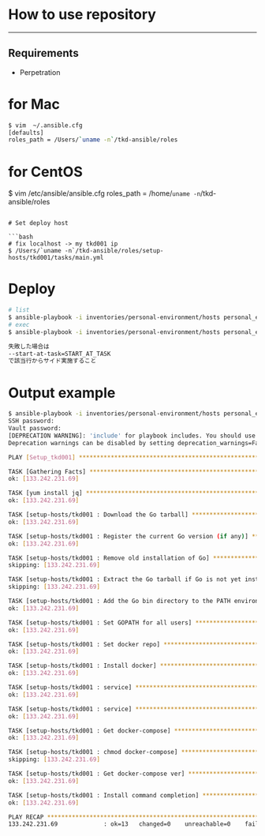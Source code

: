 How to use repository
=========
----

Requirements
------------
* Perpetration

# for Mac

``` bash
$ vim  ~/.ansible.cfg 
[defaults]
roles_path = /Users/`uname -n`/tkd-ansible/roles
```


# for CentOS
$ vim /etc/ansible/ansible.cfg
roles_path = /home/`uname -n`/tkd-ansible/roles
```

# Set deploy host

```bash
# fix localhost -> my tkd001 ip
$ /Users/`uname -n`/tkd-ansible/roles/setup-hosts/tkd001/tasks/main.yml 
```

# Deploy
```bash
# list
$ ansible-playbook -i inventories/personal-environment/hosts personal_environment.yml -uroot -k --list-tasks --list-hosts
# exec
$ ansible-playbook -i inventories/personal-environment/hosts personal_environment.yml -uroot -k

失敗した場合は
--start-at-task=START_AT_TASK
で該当行からサイド実施すること
```

# Output example

```bash
$ ansible-playbook -i inventories/personal-environment/hosts personal_environment.yml --ask-vault -uroot -k
SSH password: 
Vault password: 
[DEPRECATION WARNING]: 'include' for playbook includes. You should use 'import_playbook' instead. This feature will be removed in version 2.8. 
Deprecation warnings can be disabled by setting deprecation_warnings=False in ansible.cfg.

PLAY [Setup_tkd001] *************************************************************************************************************************************

TASK [Gathering Facts] **********************************************************************************************************************************
ok: [133.242.231.69]

TASK [yum install jq] ***********************************************************************************************************************************
ok: [133.242.231.69]

TASK [setup-hosts/tkd001 : Download the Go tarball] *****************************************************************************************************
ok: [133.242.231.69]

TASK [setup-hosts/tkd001 : Register the current Go version (if any)] ************************************************************************************
ok: [133.242.231.69]

TASK [setup-hosts/tkd001 : Remove old installation of Go] ***********************************************************************************************
skipping: [133.242.231.69]

TASK [setup-hosts/tkd001 : Extract the Go tarball if Go is not yet installed or not the desired version] ************************************************
skipping: [133.242.231.69]

TASK [setup-hosts/tkd001 : Add the Go bin directory to the PATH environment variable for all users] *****************************************************
ok: [133.242.231.69]

TASK [setup-hosts/tkd001 : Set GOPATH for all users] ****************************************************************************************************
ok: [133.242.231.69]

TASK [setup-hosts/tkd001 : Set docker repo] *************************************************************************************************************
ok: [133.242.231.69]

TASK [setup-hosts/tkd001 : Install docker] **************************************************************************************************************
ok: [133.242.231.69]

TASK [setup-hosts/tkd001 : service] *********************************************************************************************************************
ok: [133.242.231.69]

TASK [setup-hosts/tkd001 : service] *********************************************************************************************************************
ok: [133.242.231.69]

TASK [setup-hosts/tkd001 : Get docker-compose] **********************************************************************************************************
ok: [133.242.231.69]

TASK [setup-hosts/tkd001 : chmod docker-compose] ********************************************************************************************************
skipping: [133.242.231.69]

TASK [setup-hosts/tkd001 : Get docker-compose ver] ******************************************************************************************************
ok: [133.242.231.69]

TASK [setup-hosts/tkd001 : Install command completion] **************************************************************************************************
ok: [133.242.231.69]

PLAY RECAP **********************************************************************************************************************************************
133.242.231.69             : ok=13   changed=0    unreachable=0    failed=0   
```
